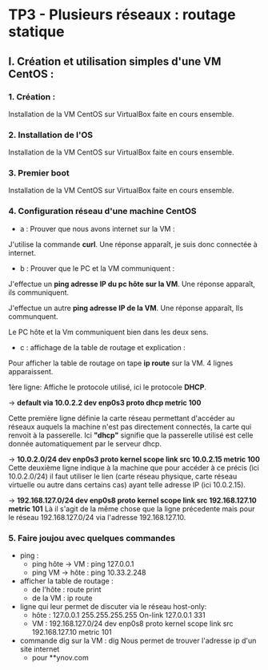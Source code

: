 # TP3 - Plusieurs réseaux : routage statique

## I. Création et utilisation simples d'une VM CentOS :

### 1. Création :

Installation de la VM CentOS sur VirtualBox faite en cours ensemble.

### 2. Installation de l'OS

Installation de la VM CentOS sur VirtualBox faite en cours ensemble.

### 3. Premier boot

Installation de la VM CentOS sur VirtualBox faite en cours ensemble.

### 4. Configuration réseau d'une machine CentOS

- a : Prouver que nous avons internet sur la VM :

J'utilise la commande **curl**. Une réponse apparaît, je suis donc connectée à internet.

- b : Prouver que le PC et la VM communiquent :

J'effectue un **ping adresse IP du pc hôte sur la VM**. Une réponse apparaît, ils communiquent.

J'effectue un autre **ping adresse IP de la VM**. Une réponse apparaît, Ils communquent.

Le PC hôte et la Vm communiquent bien dans les deux sens.

- c : affichage de la table de routage et explication :

Pour afficher la table de routage on tape **ip route** sur la VM. 4 lignes apparaissent.

1ère ligne: Affiche le protocole utilisé, ici le protocole **DHCP**.

→ **default via 10.0.2.2 dev enp0s3 proto dhcp metric 100**

Cette première ligne définie la carte réseau permettant d'accéder au réseaux auquels la machine n'est pas directement connectés, la carte qui renvoit à la passerelle. 
Ici **"dhcp"** signifie que la passerelle utilisé est celle donnée automatiquement par le serveur dhcp.

→ **10.0.2.0/24 dev enp0s3 proto kernel scope link src 10.0.2.15 metric 100**
Cette deuxième ligne indique à la machine que pour accéder à ce précis (ici 10.0.2.0/24) il faut utiliser le lien (carte réseau physique, carte réseau virtuelle ou autre dans certains cas) ayant telle adresse IP (ici 10.0.2.15).

→ **192.168.127.0/24 dev enp0s8 proto kernel scope link src 192.168.127.10 metric 101**
Là il s'agit de la même chose que la ligne précedente mais pour le réseau 192.168.127.0/24 via l'adresse 192.168.127.10.
### 5. Faire joujou avec quelques commandes

- ping :
    - ping hôte → VM : ping 127.0.0.1
    - ping VM → hôte : ping 10.33.2.248
- afficher la table de routage :
    - de l'hôte : route print
    - de la VM : ip route
- ligne qui leur permet de discuter via le réseau host-only:
    - hôte : 127.0.0.1  255.255.255.255  On-link  127.0.0.1  331
    - VM : 192.168.127.0/24 dev enp0s8 proto kernel scope link src 192.168.127.10 metric 101
- commande dig sur la VM :
dig Nous permet de trouver l'adresse ip d'un site internet
    - pour **ynov.com

